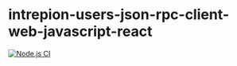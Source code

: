 # intrepion-users-json-rpc-client-web-javascript-react

[![Node.js CI](https://github.com/intrepion/intrepion-users-json-rpc-client-web-javascript-react/actions/workflows/node.js.yml/badge.svg?branch=main)](https://github.com/intrepion/intrepion-users-json-rpc-client-web-javascript-react/actions/workflows/node.js.yml)
